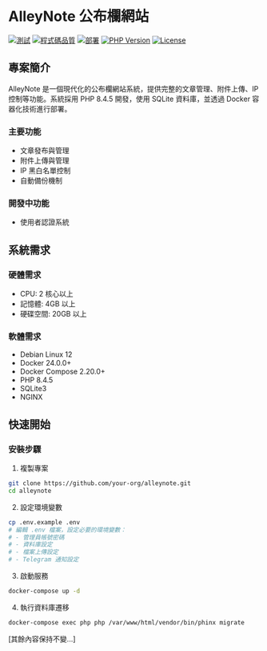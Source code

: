 # AlleyNote 公布欄網站

[![測試](https://github.com/your-org/alleynote/workflows/測試/badge.svg)](https://github.com/your-org/alleynote/actions)
[![程式碼品質](https://github.com/your-org/alleynote/workflows/程式碼品質/badge.svg)](https://github.com/your-org/alleynote/actions)
[![部署](https://github.com/your-org/alleynote/workflows/部署/badge.svg)](https://github.com/your-org/alleynote/actions)
[![PHP Version](https://img.shields.io/badge/PHP-8.4.5-blue.svg)](https://www.php.net)
[![License](https://img.shields.io/badge/License-MIT-green.svg)](LICENSE)

## 專案簡介

AlleyNote 是一個現代化的公布欄網站系統，提供完整的文章管理、附件上傳、IP 控制等功能。系統採用 PHP 8.4.5 開發，使用 SQLite 資料庫，並透過 Docker 容器化技術進行部署。

### 主要功能

- 文章發布與管理
- 附件上傳與管理
- IP 黑白名單控制
- 自動備份機制

### 開發中功能
- 使用者認證系統

## 系統需求

### 硬體需求
- CPU: 2 核心以上
- 記憶體: 4GB 以上
- 硬碟空間: 20GB 以上

### 軟體需求
- Debian Linux 12
- Docker 24.0.0+
- Docker Compose 2.20.0+
- PHP 8.4.5
- SQLite3
- NGINX

## 快速開始

### 安裝步驟

1. 複製專案
```bash
git clone https://github.com/your-org/alleynote.git
cd alleynote
```

2. 設定環境變數
```bash
cp .env.example .env
# 編輯 .env 檔案，設定必要的環境變數：
# - 管理員帳號密碼
# - 資料庫設定
# - 檔案上傳設定
# - Telegram 通知設定
```

3. 啟動服務
```bash
docker-compose up -d
```

4. 執行資料庫遷移
```bash
docker-compose exec php php /var/www/html/vendor/bin/phinx migrate
```

[其餘內容保持不變...]
